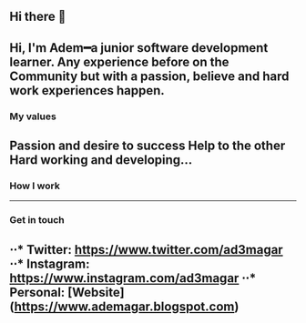 ## Hi there 👋

Hi, **I'm Adem**━a junior software development learner. Any experience before on the Community but with a **passion**, **believe** and **hard work** experiences happen. 
---
### My values
Passion and desire to success
Help to the other
Hard working and developing...
---
### How I work

---
### Get in touch

⋅⋅* Twitter: https://www.twitter.com/ad3magar
⋅⋅* Instagram: https://www.instagram.com/ad3magar
⋅⋅* Personal: [Website] (https://www.ademagar.blogspot.com)
---
<!--
**ademagar/ademagar** is a ✨ _special_ ✨ repository because its `README.md` (this file) appears on your GitHub profile.

Here are some ideas to get you started:

- 🔭 I’m currently working on ...
- 🌱 I’m currently learning ...
- 👯 I’m looking to collaborate on ...
- 🤔 I’m looking for help with ...
- 💬 Ask me about ...
- 📫 How to reach me: ...
- 😄 Pronouns: ...
- ⚡ Fun fact: ...
-->

